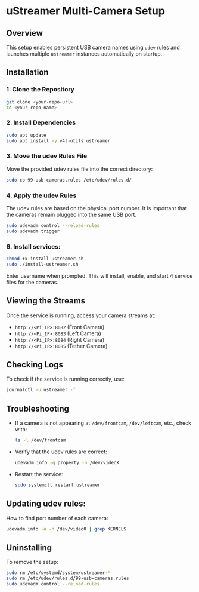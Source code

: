 # uStreamer Multi-Camera Setup

## Overview
This setup enables persistent USB camera names using `udev` rules and launches multiple `ustreamer` instances automatically on startup.

## Installation
### 1. Clone the Repository
```bash
git clone <your-repo-url>
cd <your-repo-name>
```

### 2. Install Dependencies
```bash
sudo apt update
sudo apt install -y v4l-utils ustreamer
```

### 3. Move the udev Rules File
Move the provided udev rules file into the correct directory:
```bash
sudo cp 99-usb-cameras.rules /etc/udev/rules.d/
```

### 4. Apply the udev Rules
The udev rules are based on the physical port number. It is important that the cameras remain plugged into the same USB port.
```bash
sudo udevadm control --reload-rules
sudo udevadm trigger
```

### 6. Install services:
```bash
chmod +x install-ustreamer.sh
sudo ./install-ustreamer.sh
```
Enter username when prompted. This will install, enable, and start 4 service files for the cameras.

## Viewing the Streams
Once the service is running, access your camera streams at:
- `http://<Pi_IP>:8082` (Front Camera)
- `http://<Pi_IP>:8083` (Left Camera)
- `http://<Pi_IP>:8084` (Right Camera)
- `http://<Pi_IP>:8085` (Tether Camera)

## Checking Logs
To check if the service is running correctly, use:
```bash
journalctl -u ustreamer -f
```

## Troubleshooting
- If a camera is not appearing at `/dev/frontcam`, `/dev/leftcam`, etc., check with:
  ```bash
  ls -l /dev/frontcam
  ```
- Verify that the udev rules are correct:
  ```bash
  udevadm info -q property -n /dev/videoX
  ```
- Restart the service:
  ```bash
  sudo systemctl restart ustreamer
  ```

## Updating udev rules:
How to find port number of each camera:
```bash
udevadm info -a -n /dev/video0 | grep KERNELS
```

## Uninstalling
To remove the setup:
```bash
sudo rm /etc/systemd/system/ustreamer-*
sudo rm /etc/udev/rules.d/99-usb-cameras.rules
sudo udevadm control --reload-rules
```


